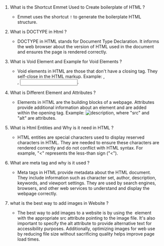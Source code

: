 1. What is the Shortcut Emmet Used to Create boilerplate of HTML ?
   - Emmet uses the shortcut `!` to generate the boilerplate HTML structure.

2. What is DOCTYPE in Html ?
   - DOCTYPE in HTML stands for Document Type Declaration. It informs the web browser about the version of HTML used in the document and ensures the page is rendered correctly.

3. What is Void Element and Example for Void Elements ?
   - Void elements in HTML are those that don't have a closing tag. They self-close in the HTML markup. Example: <img>, <br>, <input>.

4. What is Different Element and Attributes ?
   - Elements in HTML are the building blocks of a webpage. Attributes provide additional information about an element and are added within the opening tag. Example: <img src="image.jpg" alt="description">, where "src" and "alt" are attributes.

5. What is Html Entities and Why is it need in HTML ?
   - HTML entities are special characters used to display reserved characters in HTML. They are needed to ensure these characters are rendered correctly and do not conflict with HTML syntax. For example, "&lt;" represents the less-than sign ("<").

6. What are meta tag and why is it used ?
   - Meta tags in HTML provide metadata about the HTML document. They include information such as character set, author, description, keywords, and viewport settings. They are used by search engines, browsers, and other web services to understand and display the webpage correctly.

7. what is the best way to add images in Website ?
   - The best way to add images to a website is by using the <img> element with the appropriate src attribute pointing to the image file. It's also important to specify the alt attribute to provide alternative text for accessibility purposes. Additionally, optimizing images for web use by reducing file size without sacrificing quality helps improve page load times.
